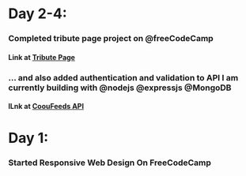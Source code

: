 <h1>Day 2-4: </h1>

<h3>Completed tribute page project on @freeCodeCamp </h3>
<h4>Link at <a href="https://codepen.io/easybuoy-the-flexboxer/full/BPObxq">Tribute Page </a> </h2> 
<h3>… and also added authentication and validation to API I am currently building with @nodejs @expressjs @MongoDB </h3> 
<h4>lLnk at <a href="https://github.com/Easybuoy/cooufeedsapi">CoouFeeds API</a> </h2>

<h1>Day 1: </h1>

<h3>Started Responsive Web Design On FreeCodeCamp </h3>